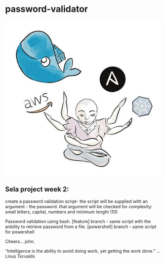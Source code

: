 # password-validator

![my_devops](my_devops.jpg?raw=true?style=centerme "draw by John")

## Sela project week 2:

create a password validation script-
the script will be supplied with an argument - the password.
that argument will be checked for complexity:
small letters, capital, numbers and minimum lenght (10)

Password validation using bash.
[feature] branch - same script with the anbility to retrieve password from a file.
[powershell] branch - same script for powershell

Cheers... john.

“Intelligence is the ability to avoid doing work, yet getting the work done.” ... Linus Torvalds
